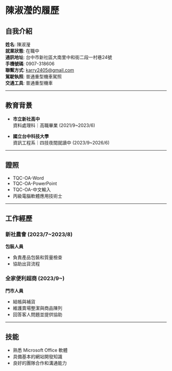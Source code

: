 # 陳淑瀅的履歷

## 自我介紹
**姓名**: 陳淑瀅  
**就業狀態**: 在職中  
**通訊地址**: 台中市新社區大南里中和街二段一村巷24號  
**手機號碼**: 0907-318606  
**聯繫方式**: [karry2405@gmail.com](mailto:karry2405@gmail.com)  
**駕駛執照**: 普通重型機車駕照  
**交通工具**: 普通重型機車  

---

## 教育背景
- **市立新社高中**  
  資料處理科｜高職畢業 (2021/9~2023/6)

- **國立台中科技大學**  
  資訊工程系｜四技夜間就讀中 (2023/9~2026/6)

---

## 證照
- TQC-OA-Word  
- TQC-OA-PowerPoint  
- TQC-OA-中文輸入  
- 丙級電腦軟體應用技術士

---

## 工作經歷

### 新社農會 (2023/7~2023/8)  
**包裝人員**  
- 負責產品包裝和質量檢查  
- 協助出貨流程  

### 全家便利超商 (2023/9~)  
**門市人員**  
- 結帳與補貨  
- 維護賣場整潔與商品陳列  
- 回答客人問題並提供協助

---

## 技能
- 熟悉 Microsoft Office 軟體  
- 具備基本的網站開發知識  
- 良好的團隊合作和溝通能力
